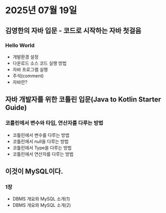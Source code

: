 # 2025년 07월 19일

## 김영한의 자바 입문 - 코드로 시작하는 자바 첫걸음

### Hello World

- 개발환경 설정
- 다운로드 소스 코드 실행 방법
- 자바 프로그램 실행
- 주석(comment)
- 자바란?

## 자바 개발자를 위한 코틀린 입문(Java to Kotlin Starter Guide)

### 코틀린에서 변수와 타입, 연산자를 다루는 방법

- 코틀린에서 변수를 다루는 방법
- 코틀린에서 null을 다루는 방법
- 코틀린에서 Type을 다루는 방법
- 코틀린에서 연산자를 다루는 방법

## 이것이 MySQL이다.

### 1장

- DBMS 개요와 MySQL 소개(1)
- DBMS 개요와 MySQL 소개(2)
